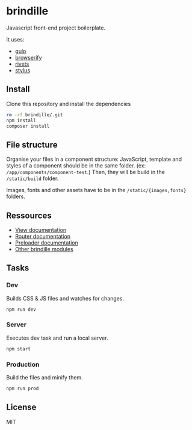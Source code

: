 # brindille

Javascript front-end project boilerplate.

It uses:
- [gulp](http://gulpjs.com/)
- [browserify](http://browserify.org/)
- [rivets](http://rivetsjs.com/)
- [stylus](http://learnboost.github.io/stylus/)

## Install

Clone this repository and install the dependencies

```bash
rm -rf brindille/.git
npm install
composer install
```

## File structure

Organise your files in a component structure: JavaScript, template and styles of a component should be in the same folder. (ex: `/app/components/component-test`.)
Then, they will be build in the `/static/build` folder.

Images, fonts and other assets have to be in the `/static/{images,fonts}` folders.

## Ressources

- [View documentation](https://github.com/brindille/brindille-view/blob/master/README.md)
- [Router documentation](https://github.com/brindille/brindille-router/blob/master/README.md)
- [Preloader documentation](https://github.com/brindille/brindille-preloader/blob/master/README.md)
- [Other brindille modules](https://github.com/brindille)

## Tasks

### Dev

Builds CSS & JS files and watches for changes.

```bash
npm run dev
```

### Server

Executes dev task and run a local server.

```bash
npm start
```

### Production

Build the files and minify them.

```bash
npm run prod
```

## License

MIT
